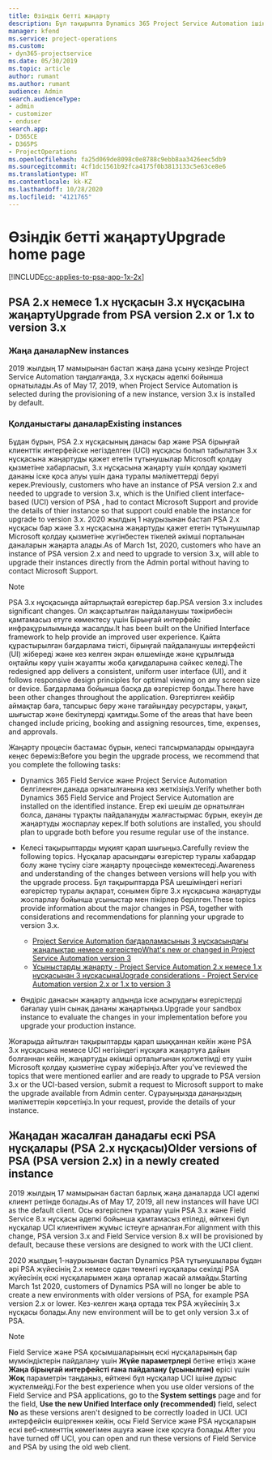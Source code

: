 ```yaml
---
title: Өзіндік бетті жаңарту
description: Бұл тақырыпта Dynamics 365 Project Service Automation ішіндегі жаңа және өзгертілген мүмкіндіктері және ең жаңа нұсқаны жаңартуға арналған процесс туралы маңызды ақпаратты қайдан табуға болатыны көрсетілген.
manager: kfend
ms.service: project-operations
ms.custom:
- dyn365-projectservice
ms.date: 05/30/2019
ms.topic: article
author: rumant
ms.author: rumant
audience: Admin
search.audienceType:
- admin
- customizer
- enduser
search.app:
- D365CE
- D365PS
- ProjectOperations
ms.openlocfilehash: fa25d069de8098c0e8788c9ebb8aa3426eec5db9
ms.sourcegitcommit: 4cf1dc1561b92fca4175f0b3813133c5e63ce8e6
ms.translationtype: HT
ms.contentlocale: kk-KZ
ms.lasthandoff: 10/28/2020
ms.locfileid: "4121765"
---
```

# <a name="upgrade-home-page"></a><span data-ttu-id="1891e-103">Өзіндік бетті жаңарту</span><span class="sxs-lookup"><span data-stu-id="1891e-103">Upgrade home page</span></span>

[!INCLUDE[cc-applies-to-psa-app-1x-2x](../includes/cc-applies-to-psa-app-1x-2x.md)]

## <a name="upgrade-from-psa-version-2x-or-1x-to-version-3x"></a><span data-ttu-id="1891e-104">PSA 2.x немесе 1.x нұсқасын 3.x нұсқасына жаңарту</span><span class="sxs-lookup"><span data-stu-id="1891e-104">Upgrade from PSA version 2.x or 1.x to version 3.x</span></span>

### <a name="new-instances"></a><span data-ttu-id="1891e-105">Жаңа даналар</span><span class="sxs-lookup"><span data-stu-id="1891e-105">New instances</span></span>

<span data-ttu-id="1891e-106">2019 жылдың 17 мамырынан бастап жаңа дана ұсыну кезінде Project Service Automation таңдалғанда, 3.x нұсқасы әдепкі бойынша орнатылады.</span><span class="sxs-lookup"><span data-stu-id="1891e-106">As of May 17, 2019, when Project Service Automation is selected during the provisioning of a new instance, version 3.x is installed by default.</span></span>

### <a name="existing-instances"></a><span data-ttu-id="1891e-107">Қолданыстағы даналар</span><span class="sxs-lookup"><span data-stu-id="1891e-107">Existing instances</span></span>

<span data-ttu-id="1891e-108">Бұдан бұрын, PSA 2.x нұсқасының данасы бар және PSA бірыңғай клиенттік интерфейске негізделген (UCI) нұсқасы болып табылатын 3.x нұсқасына жаңартуды қажет ететін тұтынушылар Microsoft қолдау қызметіне хабарласып, 3.x нұсқасына жаңарту үшін қолдау қызметі дананы іске қоса алуы үшін дана туралы мәліметтерді беруі керек.</span><span class="sxs-lookup"><span data-stu-id="1891e-108">Previously, customers who have an instance of PSA version 2.x and needed to upgrade to version 3.x, which is the Unified client interface-based (UCI) version of PSA , had to contact Microsoft Support and provide the details of thier instance so that support could enable the instance for upgrade to version 3.x.</span></span> <span data-ttu-id="1891e-109">2020 жылдың 1 наурызынан бастап PSA 2.x нұсқасы бар және 3.x нұсқасына жаңартуды қажет ететін тұтынушылар Microsoft қолдау қызметіне жүгінбестен тікелей әкімші порталынан даналарын жаңарта алады.</span><span class="sxs-lookup"><span data-stu-id="1891e-109">As of March 1st, 2020, customers who have an instance of PSA version 2.x and need to upgrade to version 3.x, will able to upgrade their instances directly from the Admin portal without having to contact Microsoft Support.</span></span>  

> [!NOTE]
> <span data-ttu-id="1891e-110">PSA 3.x нұсқасында айтарлықтай өзгерістер бар.</span><span class="sxs-lookup"><span data-stu-id="1891e-110">PSA version 3.x includes significant changes.</span></span> <span data-ttu-id="1891e-111">Ол жақсартылған пайдаланушы тәжірибесін қамтамасыз етуге көмектесу үшін Бірыңғай интерфейс инфрақұрылымында жасалды.</span><span class="sxs-lookup"><span data-stu-id="1891e-111">It has been built on the Unified Interface framework to help provide an improved user experience.</span></span> <span data-ttu-id="1891e-112">Қайта құрастырылған бағдарлама тиісті, бірыңғай пайдаланушы интерфейсті (UI) жібереді және кез келген экран өлшемінде және құрылғыда оңтайлы көру үшін жауапты жоба қағидаларына сәйкес келеді.</span><span class="sxs-lookup"><span data-stu-id="1891e-112">The redesigned app delivers a consistent, uniform user interface (UI), and it follows responsive design principles for optimal viewing on any screen size or device.</span></span> <span data-ttu-id="1891e-113">Бағдарлама бойынша басқа да өзгерістер болды.</span><span class="sxs-lookup"><span data-stu-id="1891e-113">There have been other changes throughout the application.</span></span> <span data-ttu-id="1891e-114">Өзгертілген кейбір аймақтар баға, тапсырыс беру және тағайындау ресурстары, уақыт, шығыстар және бекітулерді қамтиды.</span><span class="sxs-lookup"><span data-stu-id="1891e-114">Some of the areas that have been changed include pricing, booking and assigning resources, time, expenses, and approvals.</span></span>

<span data-ttu-id="1891e-115">Жаңарту процесін бастамас бұрын, келесі тапсырмаларды орындауға кеңес береміз:</span><span class="sxs-lookup"><span data-stu-id="1891e-115">Before you begin the upgrade process, we recommend that you complete the following tasks:</span></span>

- <span data-ttu-id="1891e-116">Dynamics 365 Field Service және Project Service Automation белгіленген данада орнатылғанына көз жеткізіңіз.</span><span class="sxs-lookup"><span data-stu-id="1891e-116">Verify whether both Dynamics 365 Field Service and Project Service Automation are installed on the identified instance.</span></span> <span data-ttu-id="1891e-117">Егер екі шешім де орнатылған болса, дананы тұрақты пайдалануды жалғастырмас бұрын, екеуін де жаңартуды жоспарлау керек.</span><span class="sxs-lookup"><span data-stu-id="1891e-117">If both solutions are installed, you should plan to upgrade both before you resume regular use of the instance.</span></span>
- <span data-ttu-id="1891e-118">Келесі тақырыптарды мұқият қарап шығыңыз.</span><span class="sxs-lookup"><span data-stu-id="1891e-118">Carefully review the following topics.</span></span> <span data-ttu-id="1891e-119">Нұсқалар арасындағы өзгерістер туралы хабардар болу және түсіну сізге жаңарту процесінде көмектеседі.</span><span class="sxs-lookup"><span data-stu-id="1891e-119">Awareness and understanding of the changes between versions will help you with the upgrade process.</span></span> <span data-ttu-id="1891e-120">Бұл тақырыптарда PSА шешіміндегі негізгі өзгерістер туралы ақпарат, сонымен бірге 3.x нұсқасына жаңартуды жоспарлау бойынша ұсыныстар мен пікірлер берілген.</span><span class="sxs-lookup"><span data-stu-id="1891e-120">These topics provide information about the major changes in PSA, together with considerations and recommendations for planning your upgrade to version 3.x.</span></span>

    - [<span data-ttu-id="1891e-121">Project Service Automation бағдарламасының 3 нұсқасындағы жаңалықтар немесе өзгерістер</span><span class="sxs-lookup"><span data-stu-id="1891e-121">What's new or changed in Project Service Automation version 3</span></span>](whats-new-changed-v3.md)
    - [<span data-ttu-id="1891e-122">Ұсыныстарды жаңарту - Project Service Automation 2.x немесе 1.x нұсқасынан 3 нұсқасына</span><span class="sxs-lookup"><span data-stu-id="1891e-122">Upgrade considerations - Project Service Automation version 2.x or 1.x to version 3</span></span>](upgrade-v3.md)

- <span data-ttu-id="1891e-123">Өндіріс данасын жаңарту алдында іске асырудағы өзгерістерді бағалау үшін сынақ дананы жаңартыңыз.</span><span class="sxs-lookup"><span data-stu-id="1891e-123">Upgrade your sandbox instance to evaluate the changes in your implementation before you upgrade your production instance.</span></span>

<span data-ttu-id="1891e-124">Жоғарыда айтылған тақырыптарды қарап шыққаннан кейін және PSA 3.x нұсқасына немесе UCI негізіндегі нұсқаға жаңартуға дайын болғаннан кейін, жаңартуды әкімші орталығынан қолжетімді ету үшін Microsoft қолдау қызметіне сұрау жіберіңіз.</span><span class="sxs-lookup"><span data-stu-id="1891e-124">After you've reviewed the topics that were mentioned earlier and are ready to upgrade to PSA version 3.x or the UCI-based version, submit a request to Microsoft support to make the upgrade available from Admin center.</span></span> <span data-ttu-id="1891e-125">Сұрауыңызда данаңыздың мәліметтерін көрсетіңіз.</span><span class="sxs-lookup"><span data-stu-id="1891e-125">In your request, provide the details of your instance.</span></span>

## <a name="older-versions-of-psa-psa-version-2x-in-a-newly-created-instance"></a><span data-ttu-id="1891e-126">Жаңадан жасалған данадағы ескі PSA нұсқалары (PSA 2.x нұсқасы)</span><span class="sxs-lookup"><span data-stu-id="1891e-126">Older versions of PSA (PSA version 2.x) in a newly created instance</span></span>

<span data-ttu-id="1891e-127">2019 жылдың 17 мамырынан бастап барлық жаңа даналарда UCI әдепкі клиент ретінде болады.</span><span class="sxs-lookup"><span data-stu-id="1891e-127">As of May 17, 2019, all new instances will have UCI as the default client.</span></span> <span data-ttu-id="1891e-128">Осы өзгеріспен туралау үшін PSA 3.x және Field Service 8.x нұсқасы әдепкі бойынша қамтамасыз етіледі, өйткені бұл нұсқалар UCI клиентімен жұмыс істеуге арналған.</span><span class="sxs-lookup"><span data-stu-id="1891e-128">For alignment with this change, PSA version 3.x and Field Service version 8.x will be provisioned by default, because these versions are designed to work with the UCI client.</span></span>

<span data-ttu-id="1891e-129">2020 жылдың 1-наурызынан бастап Dynamics PSA тұтынушылары бұдан әрі PSA жүйесінің 2.х немесе одан төменгі нұсқалары секілді PSA жүйесінің ескі нұсқаларымен жаңа орталар жасай алмайды.</span><span class="sxs-lookup"><span data-stu-id="1891e-129">Starting March 1st 2020, customers of Dynamics PSA will no longer be able to create a new environments with older versions of PSA, for example PSA version 2.x or lower.</span></span> <span data-ttu-id="1891e-130">Кез-келген жаңа ортада тек PSA жүйесінің 3.x нұсқасы болады.</span><span class="sxs-lookup"><span data-stu-id="1891e-130">Any new environment will be to get only version 3.x of PSA.</span></span>

> [!NOTE]
> <span data-ttu-id="1891e-131">Field Service және PSA қосымшаларының ескі нұсқаларының бар мүмкіндіктерін пайдалану үшін **Жүйе параметрлері** бетіне өтіңіз және **Жаңа бірыңғай интерфейсті ғана пайдалану (ұсынылған)** өрісі үшін **Жоқ** параметрін таңдаңыз, өйткені бұл нұсқалар UCI ішіне дұрыс жүктелмейді.</span><span class="sxs-lookup"><span data-stu-id="1891e-131">For the best experience when you use older versions of the Field Service and PSA applications, go to the **System settings** page and for the field, **Use the new Unified Interface only (recommended)** field, select **No** as these versions aren't designed to be correctly loaded in UCI.</span></span> <span data-ttu-id="1891e-132">UCI интерфейсін өшіргеннен кейін, осы Field Service және PSA нұсқаларын ескі веб-клиенттің көмегімен ашуға және іске қосуға болады.</span><span class="sxs-lookup"><span data-stu-id="1891e-132">After you have turned off UCI, you can open and run these versions of Field Service and PSA by using the old web client.</span></span> 
